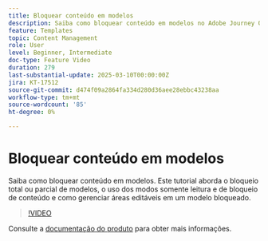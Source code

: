 ```yaml
---
title: Bloquear conteúdo em modelos
description: Saiba como bloquear conteúdo em modelos no Adobe Journey Optimizer (AJO). Este tutorial aborda o bloqueio total ou parcial de modelos, o uso dos modos somente leitura e de bloqueio de conteúdo e como gerenciar áreas editáveis em um modelo bloqueado.
feature: Templates
topic: Content Management
role: User
level: Beginner, Intermediate
doc-type: Feature Video
duration: 279
last-substantial-update: 2025-03-10T00:00:00Z
jira: KT-17512
source-git-commit: d474f09a2864fa334d280d36aee28ebbc43238aa
workflow-type: tm+mt
source-wordcount: '85'
ht-degree: 0%

---
```



# Bloquear conteúdo em modelos

Saiba como bloquear conteúdo em modelos. Este tutorial aborda o bloqueio total ou parcial de modelos, o uso dos modos somente leitura e de bloqueio de conteúdo e como gerenciar áreas editáveis em um modelo bloqueado.

>[!VIDEO](https://video.tv.adobe.com/v/3451591/?learn=on&enablevpops)

Consulte a [documentação do produto](https://experienceleague.adobe.com/en/docs/journey-optimizer/using/content-management/content-templates/content-locking) para obter mais informações.
